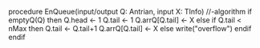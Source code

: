 procedure EnQueue(input/output Q: Antrian, input X: TInfo)
    //-algorithm
    if emptyQ(Q) then 
        Q.head ← 1 
        Q.tail ← 1 
        Q.arrQ[Q.tail] ← X 
    else 
        if Q.tail < nMax then 
            Q.tail ← Q.tail+1 
            Q.arrQ[Q.tail] ← X 
        else 
            write("overflow")
        endif 
    endif
